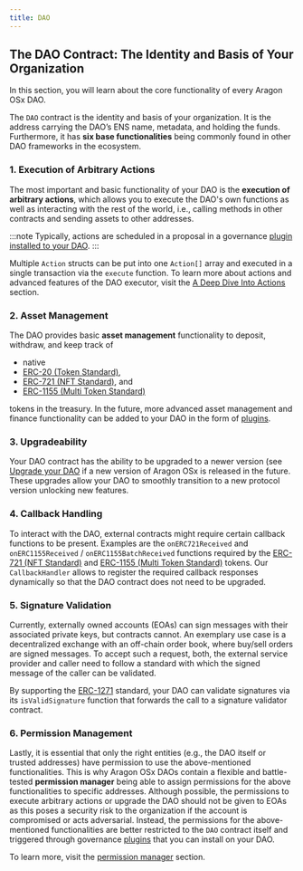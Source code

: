```yaml
---
title: DAO
---
```


## The DAO Contract: The Identity and Basis of Your Organization

In this section, you will learn about the core functionality of every Aragon OSx DAO.

The `DAO` contract is the identity and basis of your organization. It is the address carrying the DAO’s ENS name, metadata, and holding the funds. Furthermore, it has **six base functionalities** being commonly found in other DAO frameworks in the ecosystem.

### 1. Execution of Arbitrary Actions

The most important and basic functionality of your DAO is the **execution of arbitrary actions**, which allows you to execute the DAO's own functions as well as interacting with the rest of the world, i.e., calling methods in other contracts and sending assets to other addresses.

:::note
Typically, actions are scheduled in a proposal in a governance [plugin installed to your DAO](../03-plugins/index.md).
:::

Multiple `Action` structs can be put into one `Action[]` array and executed in a single transaction via the `execute` function. To learn more about actions and advanced features of the DAO executor, visit the [A Deep Dive Into Actions](./01-actions.md) section.

### 2. Asset Management

The DAO provides basic **asset management** functionality to deposit, withdraw, and keep track of

- native
- [ERC-20 (Token Standard)](https://eips.ethereum.org/EIPS/eip-20),
- [ERC-721 (NFT Standard)](https://eips.ethereum.org/EIPS/eip-721), and
- [ERC-1155 (Multi Token Standard)](https://eips.ethereum.org/EIPS/eip-1155)

tokens in the treasury.
In the future, more advanced asset management and finance functionality can be added to your DAO in the form of [plugins](../03-plugins/index.md).

### 3. Upgradeability

Your DAO contract has the ability to be upgraded to a newer version (see [Upgrade your DAO](../../../02-how-to-guides/01-dao/03-protocol-upgrades.md) if a new version of Aragon OSx is released in the future. These upgrades allow your DAO to smoothly transition to a new protocol version unlocking new features.

<!-- Add a subsection explaining how to upgrade your dao -->

### 4. Callback Handling

To interact with the DAO, external contracts might require certain callback functions to be present.
Examples are the `onERC721Received` and `onERC1155Received` / `onERC1155BatchReceived` functions required by the [ERC-721 (NFT Standard)](https://eips.ethereum.org/EIPS/eip-721) and [ERC-1155 (Multi Token Standard)](https://eips.ethereum.org/EIPS/eip-1155) tokens.
Our `CallbackHandler` allows to register the required callback responses dynamically so that the DAO contract does not need to be upgraded.

<!-- Add a subsection explaining how to register callbacks -->

### 5. Signature Validation

Currently, externally owned accounts (EOAs) can sign messages with their associated private keys, but contracts cannot.
An exemplary use case is a decentralized exchange with an off-chain order book, where buy/sell orders are signed messages.
To accept such a request, both, the external service provider and caller need to follow a standard with which the signed message of the caller can be validated.

By supporting the [ERC-1271](https://eips.ethereum.org/EIPS/eip-1271) standard, your DAO can validate signatures via its `isValidSignature` function that forwards the call to a signature validator contract.

<!-- Add a subsection explaining how signature validation works -->

### 6. Permission Management

Lastly, it is essential that only the right entities (e.g., the DAO itself or trusted addresses) have permission to use the above-mentioned functionalities. This is why Aragon OSx DAOs contain a flexible and battle-tested **permission manager** being able to assign permissions for the above functionalities to specific addresses.
Although possible, the permissions to execute arbitrary actions or upgrade the DAO should not be given to EOAs as this poses a security risk to the organization if the account is compromised or acts adversarial. Instead, the permissions for the above-mentioned functionalities are better restricted to the `DAO` contract itself and triggered through governance [plugins](../03-plugins/index.md) that you can install on your DAO.

To learn more, visit the [permission manager](../02-permissions/index.md) section.

